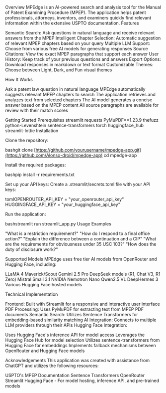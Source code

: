 Overview
MPEdge is an AI-powered search and analysis tool for the Manual of Patent Examining Procedure (MPEP). The application helps patent professionals, attorneys, inventors, and examiners quickly find relevant information within the extensive USPTO documentation.
Features

Semantic Search: Ask questions in natural language and receive relevant answers from the MPEP
Intelligent Chapter Selection: Automatic suggestion of relevant MPEP chapters based on your query
Multiple LLM Support: Choose from various free AI models for generating responses
Source Citations: View the exact MPEP paragraphs that support each answer
User History: Keep track of your previous questions and answers
Export Options: Download responses in markdown or text format
Customizable Themes: Choose between Light, Dark, and Fun visual themes

How It Works

Ask a patent law question in natural language
MPEdge automatically suggests relevant MPEP chapters to search
The application retrieves and analyzes text from selected chapters
The AI model generates a concise answer based on the MPEP content
All source paragraphs are available for review with their match scores

Getting Started
Prerequisites
streamlit
requests
PyMuPDF==1.23.9
thefuzz
python-Levenshtein
sentence-transformers
torch
huggingface_hub
streamlit-lottie
Installation

Clone the repository:

bashgit clone [https://github.com/yourusername/mpedge-app.git](https://github.com/Alonso-droid/mpedge-app)
cd mpedge-app

Install the required packages:

bashpip install -r requirements.txt

Set up your API keys:
Create a .streamlit/secrets.toml file with your API keys:

tomlOPENROUTER_API_KEY = "your_openrouter_api_key"
HUGGINGFACE_API_KEY = "your_huggingface_api_key"

Run the application:

bashstreamlit run streamlit_app.py
Usage Examples

"What is a restriction requirement?"
"How do I respond to a final office action?"
"Explain the difference between a continuation and a CIP"
"What are the requirements for obviousness under 35 USC 103?"
"How does the duty of disclosure work?"

Supported Models
MPEdge uses free tier AI models from OpenRouter and Hugging Face, including:

LLaMA 4 Maverick/Scout
Gemini 2.5 Pro
DeepSeek models (R1, Chat V3, R1 Zero)
Mistral Small 3.1
NVIDIA Nemotron Nano
Qwen2.5 VL
DeepHermes 3
Various Hugging Face hosted models

Technical Implementation

Frontend: Built with Streamlit for a responsive and interactive user interface
PDF Processing: Uses PyMuPDF for extracting text from MPEP PDF documents
Semantic Search: Utilizes Sentence Transformers for embedding-based similarity matching
AI Integration: Connects to multiple LLM providers through their APIs
Hugging Face Integration:

Uses Hugging Face's inference API for model access
Leverages the Hugging Face Hub for model selection
Utilizes sentence-transformers from Hugging Face for embeddings
Implements fallback mechanisms between OpenRouter and Hugging Face models



Acknowledgements
This application was created with assistance from ChatGPT and utilizes the following resources:

USPTO's MPEP Documentation
Sentence Transformers
OpenRouter
Streamlit
Hugging Face - For model hosting, inference API, and pre-trained models
